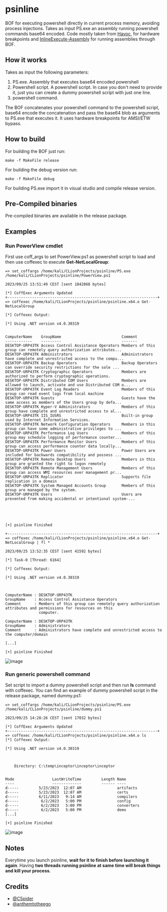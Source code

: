 # psinline

BOF for executing powershell directly in current process memory, avoiding process injections. Takes as input PS.exe an assembly running powershell commands base64 encoded. Code mostly taken from [Havoc](https://github.com/HavocFramework/Havoc),
for hardware breakpoints and [InlineExecute-Assembly](https://github.com/anthemtotheego/InlineExecute-Assembly) for running assemblies through BOF.

## How it works 

Takes as input the following parameters:
1. PS.exe. Assembly that executes base64 encoded powershell
2. Powershell script. A powershell script. In case you don't need to provide it, just you can create a dummy powershell script with just one line.
3. powershell command.

The BOF concatenates your powershell command to the powershell script, base64 encode the concatenation and pass the base64 blob as arguments to PS.exe that executes it. It uses hardware breakpoints for AMSI/ETW bypass.

## How to build

For building the BOF just run:
```
make -f MakeFile release
```

For building the debug version run:
```
make -f MakeFile debug
```

For building PS.exe import it in visual studio and compile release version.


## Pre-Compiled binaries

Pre-compiled binaries are available in the release package.

## Examples

### Run PowerView cmdlet

First use coff_args to set PowerView.ps1 as powershell script to load and then use coffexec to execute **Get-NetLocalGroup**:
```
=> set_coffargs /home/kali/CLionProjects/psinline/PS.exe /home/kali/CLionProjects/psinline/PowerView.ps1

2023/09/25 13:51:49 CEST [sent 1842868 bytes]

[*] CoffExec Arguments Updated
+-------------------------------------------------------------------+
=> coffexec /home/kali/CLionProjects/psinline/psinline.x64.o Get-NetLocalGroup

[*] Coffexec Output:

[*] Using .NET version v4.0.30319


ComputerName    GroupName                           Comment                                                             
------------    ---------                           -------                                                             
DESKTOP-URP43TK Access Control Assistance Operators Members of this group can remotely query authorization attributes...
DESKTOP-URP43TK Administrators                      Administrators have complete and unrestricted access to the compu...
DESKTOP-URP43TK Backup Operators                    Backup Operators can override security restrictions for the sole ...
DESKTOP-URP43TK Cryptographic Operators             Members are authorized to perform cryptographic operations.         
DESKTOP-URP43TK Distributed COM Users               Members are allowed to launch, activate and use Distributed COM o...
DESKTOP-URP43TK Event Log Readers                   Members of this group can read event logs from local machine        
DESKTOP-URP43TK Guests                              Guests have the same access as members of the Users group by defa...
DESKTOP-URP43TK Hyper-V Administrators              Members of this group have complete and unrestricted access to al...
DESKTOP-URP43TK IIS_IUSRS                           Built-in group used by Internet Information Services.               
DESKTOP-URP43TK Network Configuration Operators     Members in this group can have some administrative privileges to ...
DESKTOP-URP43TK Performance Log Users               Members of this group may schedule logging of performance counter...
DESKTOP-URP43TK Performance Monitor Users           Members of this group can access performance counter data locally...
DESKTOP-URP43TK Power Users                         Power Users are included for backwards compatibility and possess ...
DESKTOP-URP43TK Remote Desktop Users                Members in this group are granted the right to logon remotely       
DESKTOP-URP43TK Remote Management Users             Members of this group can access WMI resources over management pr...
DESKTOP-URP43TK Replicator                          Supports file replication in a domain                               
DESKTOP-URP43TK System Managed Accounts Group       Members of this group are managed by the system.                    
DESKTOP-URP43TK Users                               Users are prevented from making accidental or intentional system-...





[+] psinline Finished

+-------------------------------------------------------------------+
=> coffexec /home/kali/CLionProjects/psinline/psinline.x64.o Get-NetLocalGroup | fl *

2023/09/25 13:52:35 CEST [sent 41592 bytes]

[*] Task-0 [Thread: 6164]

[*] Coffexec Output:

[*] Using .NET version v4.0.30319



ComputerName : DESKTOP-URP43TK
GroupName    : Access Control Assistance Operators
Comment      : Members of this group can remotely query authorization attributes and permissions for resources on this 
               computer.

ComputerName : DESKTOP-URP43TK
GroupName    : Administrators
Comment      : Administrators have complete and unrestricted access to the computer/domain

[...]

[+] psinline Finished

```

![image](https://github.com/MrAle98/psinline/assets/74059030/29b96742-c21f-43df-a2a7-a310ca0b7c66)

### Run generic powershell command

Set script to import a dummy powershell script and then run **ls** command with coffexec. You can find an example of dummy powershell script in the release package, named dummy.ps1:
```
=> set_coffargs /home/kali/CLionProjects/psinline/PS.exe /home/kali/CLionProjects/psinline/dummy.ps1 

2023/09/25 14:28:26 CEST [sent 17032 bytes]

[*] CoffExec Arguments Updated
+-------------------------------------------------------------------+
=> coffexec /home/kali/CLionProjects/psinline/psinline.x64.o ls
[*] Coffexec Output:

[*] Using .NET version v4.0.30319



    Directory: C:\temp\inceptor\inceptor\inceptor


Mode                 LastWriteTime         Length Name                                                                  
----                 -------------         ------ ----                                                                  
d-----         5/23/2023  12:07 AM                artifacts                                                             
d-----         5/23/2023  12:07 AM                certs                                                                 
d-----         6/11/2023   9:14 AM                compilers                                                             
d-----          6/2/2023   5:00 PM                config                                                                
d-----          6/2/2023   5:00 PM                converters                                                            
d-----          6/2/2023   5:00 PM                demo
[...]

[+] psinline Finished
```

![image](https://github.com/MrAle98/psinline/assets/74059030/39521fbc-a5e9-4b8e-afae-740001525c13)

## Notes

Everytime you launch psinline, **wait for it to finish before launching it again**. Having **two threads running psinline at same time will break things and kill your process**.

## Credits
- [@C5pider](https://github.com/Cracked5pider)
- [@anthemtotheego](https://github.com/anthemtotheego)
